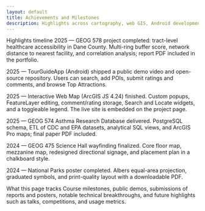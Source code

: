 ```yaml
---
layout: default
title: Achievements and Milestones
description: Highlights across cartography, web GIS, Android development, databases, and spatial analysis.
---
```


Highlights timeline
2025 — GEOG 578 project completed: tract-level healthcare accessibility in Dane County. Multi-ring buffer score, network distance to nearest facility, and correlation analysis; report PDF included in the portfolio.

2025 — TourGuideApp (Android) shipped a public demo video and open-source repository. Users can search, add POIs, submit ratings and comments, and browse Top Attractions.

2025 — Interactive Web Map (ArcGIS JS 4.24) finished. Custom popups, FeatureLayer editing, comment/rating storage, Search and Locate widgets, and a toggleable legend. The live site is embedded on the project page.

2025 — GEOG 574 Asthma Research Database delivered. PostgreSQL schema, ETL of CDC and EPA datasets, analytical SQL views, and ArcGIS Pro maps; final paper PDF included.

2024 — GEOG 475 Science Hall wayfinding finalized. Core floor map, mezzanine map, redesigned directional signage, and placement plan in a chalkboard style.

2024 — National Parks poster completed. Albers equal-area projection, graduated symbols, and print-quality layout with a downloadable PDF.

What this page tracks
Course milestones, public demos, submissions of reports and posters, notable technical breakthroughs, and future highlights such as talks, competitions, and usage metrics.

